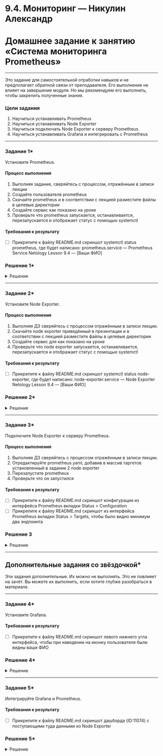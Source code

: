# 9.4. Мониторинг — Никулин Александр
# Домашнее задание к занятию «Система мониторинга Prometheus»
---

Это задание для самостоятельной отработки навыков и не предполагает обратной связи от преподавателя. Его выполнение не влияет на завершение модуля. Но мы рекомендуем его выполнить, чтобы закрепить полученные знания.

### Цели задания

1. Научиться устанавливать Prometheus
2. Научиться устанавливать Node Exporter
3. Научиться подключать Node Exporter к серверу Prometheus
4. Научиться устанавливать Grafana и интегрировать с Prometheus
---

### Задание 1*
Установите Prometheus.

#### Процесс выполнения
1. Выполняя задание, сверяйтесь с процессом, отражённым в записи лекции
2. Создайте пользователя prometheus
3. Скачайте prometheus и в соответствии с лекцией разместите файлы в целевые директории
4. Создайте сервис как показано на уроке
5. Проверьте что prometheus запускается, останавливается, перезапускается и отображает статус с помощью systemctl

#### Требования к результату
- [ ] Прикрепите к файлу README.md скриншот systemctl status prometheus, где будет написано: prometheus.service — Prometheus Service Netology Lesson 9.4 — [Ваши ФИО]

### Решение 1*

<details>
  <summary>Решение</summary>

  - Для установки прометеуса подготовил плейбук с ролями. 
  - Подготовил ВМ \
    ![image](https://github.com/ADNikulin/netology/assets/44374132/cc584638-ed5b-4b9f-ac88-9f241b116056)
  - **Выжимка из роли:**
    - Inventory
      ```ini
      [prometheus_servers]
      62.84.120.51 ansible_user=user
      
      [node_exporter_servers]
      84.201.179.62 ansible_user=user
      130.193.43.82 ansible_user=user
      62.84.120.51 ansible_user=user
      
      [grafana_servers]
      62.84.120.51 ansible_user=user
      ```
    - .\roles\prometheus\templates\prometheus.service.j2
      ```ini
      [Unit]
      Description=Prometheus Service
      After=network.target
      
      [Service]
      User=prometheus
      Group=prometheus
      Type=simple
      ExecStart=/usr/local/bin/prometheus \
      --config.file /etc/prometheus/prometheus.yml \
      --storage.tsdb.path /var/lib/prometheus/ \
      --web.console.templates=/etc/prometheus/consoles \
      --web.console.libraries=/etc/prometheus/console_libraries
      ExecReload=/bin/kill -HUP $MAINPID Restart=on-failure
      Restart=on-failure
      
      [Install]
      WantedBy=multi-user.target
      ```
    - .\roles\prometheus\vars\main.yaml
      ```yaml
      ---
      # vars file for prometheus
      prometheus_version : 2.47.0
      ```
    - .\roles\prometheus\handlers\main.yaml
      ```yaml
      ---
      - name: systemd reload
        systemd:
          daemon_reload: yes
      ```
    - .\roles\prometheus\tasks\main.yaml
      ```yaml
      ---
      - name: Install Prometheus
        include_tasks: tasks/install_prometheus.yml
      ```
    - .\roles\prometheus\tasks\install_prometheus.yml
      ```yaml
      ---
      - name: Create User prometheus # Создаем пользователя prometheus.
        user:
          name: prometheus
          create_home: no
          shell: /bin/false
      
      - name: Create directories for prometheus #Создаем каталоги, в которые будут помещены файлы сервиса.
        file:
          path: "{{ item }}"
          state: directory
          owner: prometheus
          group: prometheus
        loop:
          - "/tmp/prometheus"
          - "/etc/prometheus"
          - "/var/lib/prometheus"
      
      - name: Download And Unzipped Prometheus # Скачиваем и распаковываем архив прометея с официального сайта.
        unarchive:
          src: "https://github.com/prometheus/prometheus/releases/download/v{{ prometheus_version }}/prometheus-{{ prometheus_version }}.linux-amd64.tar.gz"
          dest: /tmp/prometheus
          creates: /tmp/prometheus/prometheus-{{ prometheus_version }}.linux-amd64
          remote_src: yes
      
      - name: Copy Bin Files From Unzipped to Prometheus # Копируем бинарники
        copy:
          src: /tmp/prometheus/prometheus-{{ prometheus_version }}.linux-amd64/{{ item }}
          dest: /usr/local/bin/
          remote_src: yes
          mode: preserve
          owner: prometheus
          group: prometheus
        loop: ["prometheus", "promtool"]
      
      - name: Copy Conf Files From Unzipped to Prometheus # Копируем конфигурационные файлы.
        copy:
          src: /tmp/prometheus/prometheus-{{ prometheus_version }}.linux-amd64/{{ item }}
          dest: /etc/prometheus/
          remote_src: yes
          mode: preserve
          owner: prometheus
          group: prometheus
        loop: ["console_libraries", "consoles", "prometheus.yml"]
      
      - name: Create File for Prometheus Systemd # Создаем юнит service в systemd.
        template: 
          src: templates/prometheus.service.j2
          dest: /etc/systemd/system/prometheus.service
        notify:
          - systemd reload
      
      - name: Systemctl Prometheus Start 
        systemd:
          name: prometheus
          state: started
          enabled: yes

      ```
    - .\install_prometheus.playbook.yaml
      ```yaml
      ---
      - name: Install prometheus
        hosts: prometheus_servers
        become: true
        remote_user: user
        roles:
          - role: prometheus
      ```
  - После выполнения попадаем на сервер с прометеусом: \
    ![image](https://github.com/ADNikulin/netology/assets/44374132/a862a08d-a6f0-4135-a7ae-60ab423056ff)

</details>

---

### Задание 2*
Установите Node Exporter.

#### Процесс выполнения
1. Выполняя ДЗ сверяйтесь с процессом отражённым в записи лекции.
3. Скачайте node exporter приведённый в презентации и в соответствии с лекцией разместите файлы в целевые директории
4. Создайте сервис для как показано на уроке
5. Проверьте что node exporter запускается, останавливается, перезапускается и отображает статус с помощью systemctl

#### Требования к результату
- [ ] Прикрепите к файлу README.md скриншот systemctl status node-exporter, где будет написано: node-exporter.service — Node Exporter Netology Lesson 9.4 — [Ваши ФИО]

### Решение 2*

<details>
  <summary>Решение</summary>

  - Для установки node-exporter так же подготовил плейбук с ролями. 
  - Подготовил ВМ \
    ![image](https://github.com/ADNikulin/netology/assets/44374132/cc584638-ed5b-4b9f-ac88-9f241b116056)
  - **Выжимка из роли:**
    - Inventory
      ```ini
      [prometheus_servers]
      62.84.120.51 ansible_user=user
      
      [node_exporter_servers]
      84.201.179.62 ansible_user=user
      130.193.43.82 ansible_user=user
      62.84.120.51 ansible_user=user
      
      [grafana_servers]
      62.84.120.51 ansible_user=user
      ```
    - .\roles\node-exporter\templates\node-exporter.service.j2
      ```ini
      [Unit]
      Description=Node Exporter
      After=network.target
      
      [Service]
      User=prometheus
      Group=prometheus
      Type=simple
      ExecStart=/etc/prometheus/node-exporter/node_exporter
      
      [Install]
      WantedBy=multi-user.target
      ```
    - .\roles\node-exporter\vars\main.yaml
      ```yaml
      ---
      # vars file for prometheus
      node_exporter_version : 1.4.0
      url_node_exporter: https://github.com/prometheus/node_exporter/releases/download/v{{ node_exporter_version }}/node_exporter-{{ node_exporter_version }}.linux-amd64.tar.gz
      
      ```
    - .\roles\node-exporter\handlers\main.yaml
      ```yaml
      ---
      - name: systemd reload
        systemd:
          daemon_reload: yes
      ```
    - .\roles\node-exporter\tasks\main.yaml
      ```yaml
      ---
      # tasks file for node-exporter
      
      - name: Install Node exporter
        include_tasks: tasks/install_node_exporter.yml

      ```
    - .\roles\node-exporter\tasks\install_node_exporter.yml
      ```yaml
      ---
      - name: Create User prometheus # Создаем пользователя prometheus.
        user:
          name: prometheus
          create_home: no
          shell: /bin/false
      
      - name: Create directories for node-exporter #Создаем каталоги, в которые будут помещены файлы сервиса.
        file:
          path: "{{ item }}"
          state: directory
          owner: prometheus
          group: prometheus
        loop:
          - "/tmp/node-exporter"
          - "/etc/prometheus/node-exporter"
      
      - name: Download And Unzipped node-exporter # Скачиваем и распаковываем архив node-exporter с официального сайта.
        unarchive:
          src: "{{ url_node_exporter }}"
          dest: /tmp/node-exporter
          creates: /tmp/node-exporter/node_exporter-{{ node_exporter_version }}.linux-amd64
          remote_src: yes
      
      - name: Copy Bin Files From Unzipped to node-exporter # Копируем бинарники
        copy:
          src: /tmp/node-exporter/node_exporter-{{ node_exporter_version }}.linux-amd64/{{ item }}
          dest: /etc/prometheus/node-exporter/
          remote_src: yes
          mode: preserve
          owner: prometheus
          group: prometheus
        loop: ["node_exporter"]
      
      - name: Create File for node-exporter Systemd # Создаем юнит service в systemd.
        template: 
          src: templates/node-exporter.service.j2
          dest: /etc/systemd/system/node-exporter.service
        notify:
          - systemd reload
      
      - name: Systemctl node-exporter Start 
        systemd:
          name: node-exporter
          state: started
          enabled: yes
      ```
    - .\install_node_exporters.playbook.yaml
      ```yaml
      ---
      - name: Install node-exporters
        hosts: node_exporter_servers
        become: true
        remote_user: user
        roles:
          - role: node-exporter
      ```
  - Дергаем статус на соответствующих машинах: \
    ![image](https://github.com/ADNikulin/netology/assets/44374132/30c755ac-e58b-460b-82c7-69e26f9685d4)
  - Зашли на одну из машин по методу который отдает метрики: \
    ![image](https://github.com/ADNikulin/netology/assets/44374132/92088ce0-9770-41ca-9d19-e95fbba34da0)


</details>

---

### Задание 3*
Подключите Node Exporter к серверу Prometheus.

#### Процесс выполнения
1. Выполняя ДЗ сверяйтесь с процессом отражённым в записи лекции.
2. Отредактируйте prometheus.yaml, добавив в массив таргетов установленный в задании 2 node exporter
3. Перезапустите prometheus
4. Проверьте что он запустился

#### Требования к результату
- [ ] Прикрепите к файлу README.md скриншот конфигурации из интерфейса Prometheus вкладки Status > Configuration
- [ ] Прикрепите к файлу README.md скриншот из интерфейса Prometheus вкладки Status > Targets, чтобы было видно минимум два эндпоинта

### Решение 3

<details>
  <summary>Решение</summary>

  По хорошему надо было бы наверное еще накрутить какую-нить роль или плейбук по обновлению конфига, но тут обновил ручками конфиг прометеуса: \
  ![image](https://github.com/ADNikulin/netology/assets/44374132/108d9982-b792-40ca-879a-196860409556) \
  ![image](https://github.com/ADNikulin/netology/assets/44374132/e9aac3a1-005d-4bea-9ace-c95fb46d9001)

</details>

---
## Дополнительные задания со звёздочкой*
Эти задания дополнительные. Их можно не выполнять. Это не повлияет на зачёт. Вы можете их выполнить, если хотите глубже разобраться в материале.

---

### Задание 4*
Установите Grafana.

#### Требования к результату
- [ ] Прикрепите к файлу README.md скриншот левого нижнего угла интерфейса, чтобы при наведении на иконку пользователя были видны ваши ФИО

### Решение 4*

<details>
  <summary>Решение</summary>

  - Для установки grafana так же подготовил плейбук с ролями. 
  - Подготовил ВМ \
    ![image](https://github.com/ADNikulin/netology/assets/44374132/cc584638-ed5b-4b9f-ac88-9f241b116056)
  - **Выжимка из роли:**
    - Inventory
      ```ini
      [prometheus_servers]
      62.84.120.51 ansible_user=user
      
      [node_exporter_servers]
      84.201.179.62 ansible_user=user
      130.193.43.82 ansible_user=user
      62.84.120.51 ansible_user=user
      
      [grafana_servers]
      62.84.120.51 ansible_user=user
      ```
      
    - .\roles\grafana\vars\main.yaml
      ```yaml
      ---
      # vars file for grafana
      
      grafana_version: 9.5.12
      grafana_deb_url: "https://dl.grafana.com/oss/release/grafana_{{ grafana_version }}_amd64.deb"
      ```
    - .\roles\grafana\handlers\main.yaml
      ```yaml
      ---
      - name: grafana systemd
      systemd:
        name: grafana-server
        enabled: yes
        state: started
      ```
    - .\roles\grafana\tasks\main.yaml
      ```yaml
      ---
      - name: Security Settings And Install Grafana For Debian
        block:
          - name: install libfontconfig1 and musl
            apt: 
              pkg:
                - libfontconfig1
                - musl
              state: present
              update_cache: true
      
          - name: download grafana deb
            get_url: 
              url: "{{ grafana_deb_url }}"
              dest: /tmp/grafana_{{ grafana_version }}_amd64.deb
      
          - name: install grafana repo
            apt: 
              deb: /tmp/grafana_{{ grafana_version }}_amd64.deb
              state: present
            notify:
              - grafana systemd
        when:
          ansible_os_family == "Debian"
      ```
    - .\install_grafana.playbook.yaml
      ```yaml
      ---
      - name: Install grafana
        hosts: grafana_servers
        become: true
        remote_user: user
        roles:
          - role: grafana
      ```
  - После установки захожу под админом, делаю новый логин и захожу под новым логином \
    ![image](https://github.com/ADNikulin/netology/assets/44374132/4b0bcb83-9abd-43a2-8f35-b7214bcb92af)

</details>

---
### Задание 5*
Интегрируйте Grafana и Prometheus.

#### Требования к результату
- [ ] Прикрепите к файлу README.md скриншот дашборда (ID:11074) с поступающими туда данными из Node Exporter

### Решение 5*

<details>
  <summary>Решение</summary>

  ![image](https://github.com/ADNikulin/netology/assets/44374132/d4347416-1dd5-4151-b39b-72582da80930)

</details>

